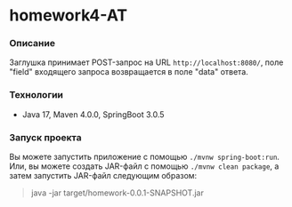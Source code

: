 # homework4-AT
### Описание 
Заглушка принимает POST-запрос на URL `http://localhost:8080/`, поле "field" входящего запроса возвращается в поле "data" ответа.
### Технологии
 - Java 17, Maven 4.0.0, SpringBoot 3.0.5
 ### Запуск проекта
Вы можете запустить приложение с помощью `./mvnw spring-boot:run`. Или, вы можете создать JAR-файл с помощью `./mvnw clean package`, а затем запустить JAR-файл следующим образом:

>java -jar target/homework-0.0.1-SNAPSHOT.jar
